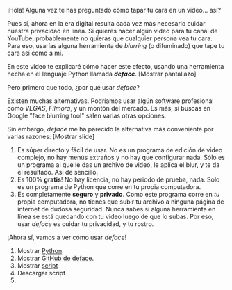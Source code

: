 ¡Hola! Alguna vez te has preguntado cómo tapar tu cara en un video... así?

Pues sí, ahora en la era digital resulta cada vez más necesario cuidar nuestra privacidad en línea. Si quieres hacer algún video para tu canal de YouTube, probablemente no quieras que cualquier persona vea tu cara. Para eso, usarías alguna herramienta de *blurring* (o difuminado) que tape tu cara así como a mí.

En este video te explicaré cómo hacer este efecto, usando una herramienta hecha en el lenguaje Python llamada ***deface***. \[Mostrar pantallazo]

Pero primero que todo, ¿por qué usar *deface*?

Existen muchas alternativas. Podríamos usar algún software profesional como *VEGAS*, *Filmora*, y un montón del mercado. Es más, si buscas en Google "face blurring tool" salen varias otras opciones.

Sin embargo, *deface* me ha parecido la alternativa más conveniente por varias razones: \[Mostrar slide]

1. Es súper directo y fácil de usar. No es un programa de edición de video complejo, no hay menús extraños y no hay que configurar nada. Sólo es un programa al que le das un archivo de video, le aplica el blur, y te da el resultado. Así de sencillo.
2. Es 100% **gratis**! No hay licencia, no hay periodo de prueba, nada. Solo es un programa de Python que corre en tu propia computadora.
3. Es completamente **seguro** y **privado**. Como este programa corre en *tu* propia computadora, no tienes que subir tu archivo a ninguna página de internet de dudosa seguridad. Nunca sabes si alguna herramienta en línea se está quedando con tu video luego de que lo subas. Por eso, usar *deface* es cuidar tu privacidad, y tu rostro.

¡Ahora sí, vamos a ver cómo usar *deface*!

1. Mostrar [Python](https://www.python.org).
2. Mostrar [GitHub de deface](https://github.com/ORB-HD/deface).
3. Mostrar [script](https://gist.github.com/ElCholoGamer/95930ed0635c322edcea0fe1de4d237c)
4. Descargar script
5. 